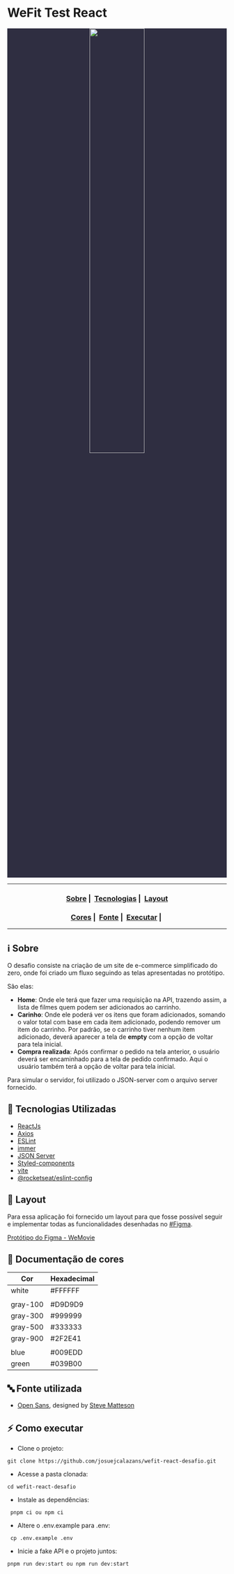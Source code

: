 # WeFit Test React

<p align="center" style="background-color: #2F2E41">
  <a href="https://wefit.com.br/" target="_blank" rel="noreferrer noopener">
    <img src="https://user-images.githubusercontent.com/54115624/216507723-680f5174-9963-4b6f-b860-605d751aa02f.png" alt="" style="aspect-ratio: 3; width: 50%; object-fit: cover;" role="banner" loading="lazy" decoding="async" fetchpriority="high" />
  </a>
</p>

---

<h3 align="center">
  <a href="#information_source-sobre">Sobre</a>&nbsp;|&nbsp;
  <a href="#rocket-tecnologias-utilizadas">Tecnologias</a>&nbsp;|&nbsp;
  <a href="#art-layout">Layout</a>
</h3>
<h3 align="center">
  <a href="#rainbow-documenta%C3%A7%C3%A3o-de-cores">Cores</a>&nbsp;|&nbsp;
  <a href="#abc-fonte-utilizada">Fonte</a>&nbsp;|&nbsp;
  <a href="#zap-como-executar">Executar</a>&nbsp;|&nbsp;
</h3>

---

## :information_source: Sobre

O desafio consiste na criação de um site de e-commerce simplificado do zero, onde foi criado um fluxo seguindo as telas apresentadas no protótipo.

São elas:

* **Home**: Onde ele terá que fazer uma requisição na API, trazendo assim, a lista de filmes quem podem ser adicionados ao carrinho.
* **Carinho**: Onde ele poderá ver os itens que foram adicionados, somando o valor total com base em cada item adicionado, podendo remover um item do carrinho. Por padrão, se o carrinho tiver nenhum item adicionado, deverá aparecer a tela de **empty** com a opção de voltar para tela inicial.
* **Compra realizada**: Após confirmar o pedido na tela anterior, o usuário deverá ser encaminhado para a tela de pedido confirmado. Aqui o usuário também terá a opção de voltar para tela inicial.

Para simular o servidor, foi utilizado o JSON-server com o arquivo server fornecido.


## :rocket: Tecnologias Utilizadas

- [ReactJs](https://react.dev/)
- [Axios](https://axios-http.com/)
- [ESLint](https://eslint.org/)
- [immer](https://github.com/immerjs/immer#readme)
- [JSON Server](https://github.com/typicode/json-server)
- [Styled-components](https://styled-components.com/)
- [vite](https://vitejs.dev/)
- [@rocketseat/eslint-config](https://github.com/rocketseat/eslint-config-rocketseat#readme)


## :art: Layout

Para essa aplicação foi fornecido um layout para que fosse possível seguir e implementar todas as funcionalidades desenhadas no [#Figma](https://www.figma.com/).

[Protótipo do Figma - WeMovie](https://www.figma.com/file/0ZyTELvPCSCnib16XG49YP/Teste-Front-React-WeFit---2022?node-id=0%3A1)

## :rainbow: Documentação de cores

| Cor       | Hexadecimal |
| --------- | ----------- |
| white     | #FFFFFF     |
|           |             |
| gray-100  | #D9D9D9     |
| gray-300  | #999999     |
| gray-500  | #333333     |
| gray-900  | #2F2E41     |
|           |             |
| blue      | #009EDD     |
| green     | #039B00     |


## :abc: Fonte utilizada

- [Open Sans](https://fonts.google.com/specimen/Open+Sans?family=Open+Sans&query=open+sans), designed by [Steve Matteson](https://fonts.google.com/?query=Steve%20Matteson)

## :zap: Como executar

- Clone o projeto:
```
git clone https://github.com/josuejcalazans/wefit-react-desafio.git
```
- Acesse a pasta clonada:
```
cd wefit-react-desafio
```
- Instale as dependências:
```
 pnpm ci ou npm ci
```
- Altere o .env.example para .env:
```
 cp .env.example .env
```
- Inicie a fake API e o projeto juntos:
```
pnpm run dev:start ou npm run dev:start
```


